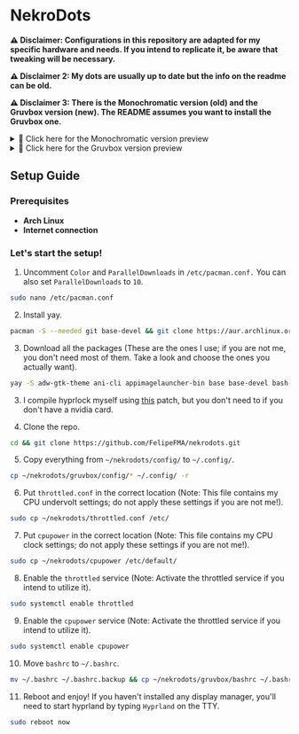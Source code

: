 # NekroDots
**⚠️ Disclaimer: Configurations in this repository are adapted for my specific hardware and needs. If you intend to replicate it, be aware that tweaking will be necessary.**

**⚠️ Disclaimer 2: My dots are usually up to date but the info on the readme can be old.**

**⚠️ Disclaimer 3: There is the Monochromatic version (old) and the Gruvbox version (new). The README assumes you want to install the Gruvbox one.**

<details>
  <summary>📸 Click here for the Monochromatic version preview</summary>

![desktop](https://github.com/FelipeFMA/nekrodots/assets/30672253/5281c631-40fb-4bc3-a7fe-e21a7d516dbd)

![apps](https://github.com/FelipeFMA/nekrodots/assets/30672253/47de9ddd-e654-48af-8fee-0bee3f91b41d)

https://github.com/FelipeFMA/nekrodots/assets/30672253/bc1f6102-ebe5-4178-9a55-3f703de64ebc

</details>

<details>
  <summary>📸 Click here for the Gruvbox version preview</summary>

![desktop](https://github.com/FelipeFMA/nekrodots/assets/30672253/fc7c3624-12eb-4aea-a12b-bfaf648646fe)

![apps](https://github.com/FelipeFMA/nekrodots/assets/30672253/344c73e4-9a34-4b44-987d-8a9bcf95a899)

https://github.com/FelipeFMA/nekrodots/assets/30672253/3d0944eb-8823-4fe0-a58d-b759d62f76df

</details>

## Setup Guide

### Prerequisites

- **Arch Linux**
- **Internet connection**

### Let's start the setup!

01. Uncomment ``Color`` and ``ParallelDownloads`` in ``/etc/pacman.conf.`` You can also set ``ParallelDownloads`` to ``10``.
   ```bash
   sudo nano /etc/pacman.conf
   ```

02. Install yay.
   ```bash
   pacman -S --needed git base-devel && git clone https://aur.archlinux.org/yay-bin.git && cd yay-bin && makepkg -si
   ```

03. Download all the packages (These are the ones I use; if you are not me, you don't need most of them. Take a look and choose the ones you actually want).
   ```bash
yay -S adw-gtk-theme ani-cli appimagelauncher-bin base base-devel bash-completion bat blueman bluez-utils breeze-icons btop cliphist cmatrix cowsay cpupower fastfetch firefox gcolor3 gimp git gnome-disk-utility gradience grim helix heroic-games-launcher-bin htop hypridle hyprland hyprpaper hyprpicker imv informant intel-ucode jre-openjdk jre8-openjdk kitty kolourpaint kvantum kvantum-qt5 kvantum-theme-libadwaita-git lib32-mangohud lib32-nvidia-utils lib32-opencl-nvidia libreoffice-fresh linux linux-firmware linux-headers localsend-bin lsd man-db man-pages mangohud mpv nano neofetch neovim networkmanager noto-fonts-cjk noto-fonts-extra ntfs-3g nvidia nvidia-settings nvidia-utils nwg-look obs-studio opencl-nvidia pacman-contrib papirus-folders papirus-icon-theme pavucontrol pipewire-alsa pipewire-ffado pipewire-pulse pipewire-roc pipewire-v4l2 pipewire-zeroconf polkit-gnome protonup-qt-bin qbittorrent qt5ct qt6ct reflector screen slurp steam sudo swaync throttled thunar thunar-archive-plugin thunar-media-tags-plugin tldr ttf-apple-emoji ttf-jetbrains-mono-nerd ttf-ms-win11-auto unrar unzip virtualbox virtualbox-guest-iso vlc waybar wget wl-clipboard wofi wttrbar wtype xarchiver xdg-desktop-portal-gtk xdg-desktop-portal-hyprland yay-bin zathura zathura-pdf-poppler zip
   ```
03. I compile hyprlock myself using [this](https://github.com/hyprwm/hyprlock/pull/283) patch, but you don't need to if you don't have a nvidia card.

04. Clone the repo.
   ```bash
   cd && git clone https://github.com/FelipeFMA/nekrodots.git
   ```

05. Copy everything from ``~/nekrodots/config/`` to ``~/.config/``.
   ```bash
   cp ~/nekrodots/gruvbox/config/* ~/.config/ -r
   ```

06. Put ``throttled.conf`` in the correct location (Note: This file contains my CPU undervolt settings; do not apply these settings if you are not me!).
   ```bash
   sudo cp ~/nekrodots/throttled.conf /etc/
   ```

07. Put ``cpupower`` in the correct location (Note: This file contains my CPU clock settings; do not apply these settings if you are not me!).
   ```bash
   sudo cp ~/nekrodots/cpupower /etc/default/
   ```

08. Enable the ``throttled`` service (Note: Activate the throttled service if you intend to utilize it).
   ```bash
   sudo systemctl enable throttled
   ```

09. Enable the ``cpupower`` service (Note: Activate the throttled service if you intend to utilize it).
   ```bash
   sudo systemctl enable cpupower
   ```
10. Move ``bashrc`` to ``~/.bashrc``.
  ```bash
  mv ~/.bashrc ~/.bashrc.backup && cp ~/nekrodots/gruvbox/bashrc ~/.bashrc
  ```

11. Reboot and enjoy! If you haven't installed any display manager, you'll need to start hyprland by typing ``Hyprland`` on the TTY.
   ```bash
   sudo reboot now
   ```
